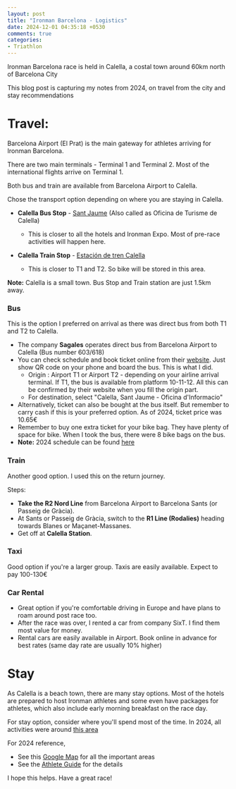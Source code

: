 ```yaml
---
layout: post
title: "Ironman Barcelona - Logistics"
date: 2024-12-01 04:35:18 +0530
comments: true
categories: 
- Triathlon
---
```


<!--more-->
Ironman Barcelona race is held in Calella, a costal town around 60km north of Barcelona City

This blog post is capturing my notes from 2024, on travel from the city and stay recommendations



# Travel:

Barcelona Airport (El Prat) is the main gateway for athletes arriving for Ironman Barcelona.

There are two main terminals - Terminal 1 and Terminal 2. Most of the international flights arrive on Terminal 1. 

Both bus and train are available from Barcelona Airport to Calella. 

Chose the transport option depending on where you are staying in Calella. 

* **Calella Bus Stop** - [Sant Jaume](https://maps.app.goo.gl/9h32HorF85nVRATg9) (Also called as Oficina de Turisme de Calella)
  * This is closer to all the hotels and Ironman Expo. Most of pre-race activities will happen here.

* **Calella Train Stop** - [Estación de tren Calella](https://maps.app.goo.gl/2hLpkGzHyzAE22sK6)
  * This is closer to T1 and T2. So bike will be stored in this area. 

**Note:** Calella is a small town. Bus Stop and Train station are just 1.5km away. 



### Bus

This is the option I preferred on arrival as there was direct bus from both T1 and T2 to Calella. 

* The company **Sagales** operates direct bus from Barcelona Airport to Calella (Bus number 603/618)
* You can check schedule and book ticket online from their [website](https://www.sagales.com/sale/?id_origen=610&id_desti=631&sgLang=en). Just show QR code on your phone and board the bus. This is what I did.
  * Origin : Airport T1 or Airport T2 - depending on your airline arrival terminal. If T1, the bus is available from platform 10-11-12. All this can be confirmed by their website when you fill the origin part.
  * For destination, select "Calella, Sant Jaume - Oficina d'Informacio"
* Alternatively, ticket can also be bought at the bus itself. But remember to carry cash if this is your preferred option. As of 2024, ticket price was 10.65€
* Remember to buy one extra ticket for your bike bag. They have plenty of space for bike. When I took the bus, there were 8 bike bags on the bus.
* **Note:** 2024 schedule can be found [here](https://www.sagales.com/uploads/imagenes/31892b89c54ec37dc2de7cd212ac9fe4c8c76010.pdf) 



### Train

Another good option. I used this on the return journey. 

Steps:

* **Take the R2 Nord Line** from Barcelona Airport to Barcelona Sants (or Passeig de Gràcia).
* At Sants or Passeig de Gràcia, switch to the **R1 Line (Rodalies)** heading towards Blanes or Maçanet-Massanes.
* Get off at **Calella Station**.



### Taxi

Good option if you're a larger group. Taxis are easily available. Expect to pay 100-130€



### Car Rental

* Great option if you're comfortable driving in Europe and have plans to roam around post race too.
* After the race was over, I rented a car from company SixT. I find them most value for money.
* Rental cars are easily available in Airport. Book online in advance for best rates (same day rate are usually 10% higher)



# Stay

As Calella is a beach town, there are many stay options. Most of the hotels are prepared to host Ironman athletes and some even have packages for athletes, which also include early morning breakfast on the race day.

For stay option, consider where you'll spend most of the time. In 2024, all activities were around [this area](https://maps.app.goo.gl/RbU27ZBJiMKxSbBY7)

For 2024 reference, 

* See this [Google Map](https://www.google.com/maps/d/u/0/viewer?mid=1TH3XkOIMNwhOpaHXV1uTYMOvQB29Rys&ll=41.60932619380188%2C2.6504802762474666&z=19) for all the important areas
* See the [Athlete Guide](https://drive.google.com/file/d/1-xo0iwtfNZSj7l-j3higDdaHYsIMyRMI/view?usp=sharing) for the details 



I hope this helps. Have a great race!
